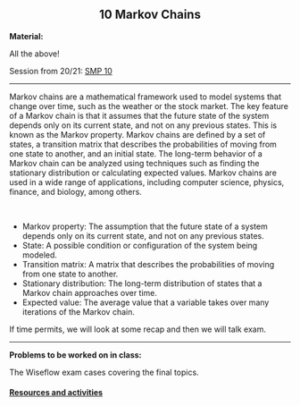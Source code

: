 <h2 align="center">10 Markov Chains</h2>

<p><strong>Material:</strong></p>

<p>All the above!</p>

<p>Session from 20/21:&nbsp;<a href="https://youtu.be/18PY0ogn5yI" target="_blank">SMP 10</a></p>

<hr />
<p>Markov chains are a mathematical framework used to model systems that change over time, such as the weather or the stock market. The key feature of a Markov chain is that it assumes that the future state of the system depends only on its current state, and not on any previous states. This is known as the Markov property. Markov chains are defined by a set of states, a transition matrix that describes the probabilities of moving from one state to another, and an initial state. The long-term behavior of a Markov chain can be analyzed using techniques such as finding the stationary distribution or calculating expected values. Markov chains are used in a wide range of applications, including computer science, physics, finance, and biology, among others.</p>

<p>&nbsp;</p>

<ul>
	<li>Markov property: The assumption that the future state of a system depends only on its current state, and not on any previous states.</li>
	<li>State: A possible condition or configuration of the system being modeled.</li>
	<li>Transition matrix: A matrix that describes the probabilities of moving from one state to another.</li>
	<li>Stationary distribution: The long-term distribution of states that a Markov chain approaches over time.</li>
	<li>Expected value: The average value that a variable takes over many iterations of the Markov chain.</li>
</ul>

<p>If time permits, we will look at some recap and then we will talk exam.</p>

<hr />
<p><strong>Problems to be worked on in class:</strong></p>

<p>The Wiseflow exam cases covering the final topics.</p>



#### [Resources and activities](https://viaucdk-my.sharepoint.com/:f:/g/personal/rib_viauc_dk/EuqNIuAYAltDmfXlB9l-DpMBTP5g7G1XrHFCqcXim9OfNQ?e=pbUO6r)
